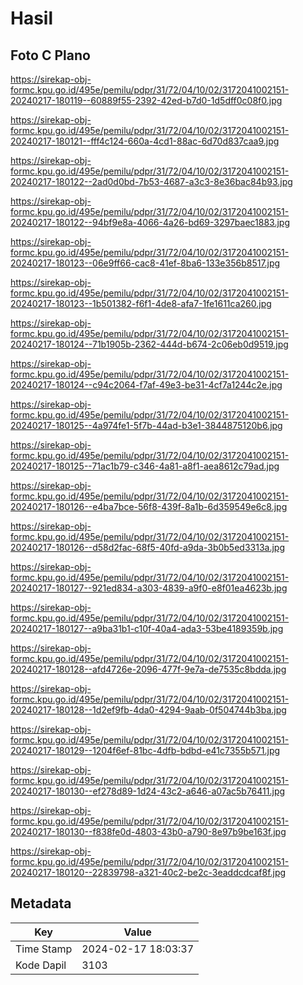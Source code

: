 # Hasil

## Foto C Plano

https://sirekap-obj-formc.kpu.go.id/495e/pemilu/pdpr/31/72/04/10/02/3172041002151-20240217-180119--60889f55-2392-42ed-b7d0-1d5dff0c08f0.jpg

https://sirekap-obj-formc.kpu.go.id/495e/pemilu/pdpr/31/72/04/10/02/3172041002151-20240217-180121--fff4c124-660a-4cd1-88ac-6d70d837caa9.jpg

https://sirekap-obj-formc.kpu.go.id/495e/pemilu/pdpr/31/72/04/10/02/3172041002151-20240217-180122--2ad0d0bd-7b53-4687-a3c3-8e36bac84b93.jpg

https://sirekap-obj-formc.kpu.go.id/495e/pemilu/pdpr/31/72/04/10/02/3172041002151-20240217-180122--94bf9e8a-4066-4a26-bd69-3297baec1883.jpg

https://sirekap-obj-formc.kpu.go.id/495e/pemilu/pdpr/31/72/04/10/02/3172041002151-20240217-180123--06e9ff66-cac8-41ef-8ba6-133e356b8517.jpg

https://sirekap-obj-formc.kpu.go.id/495e/pemilu/pdpr/31/72/04/10/02/3172041002151-20240217-180123--1b501382-f6f1-4de8-afa7-1fe1611ca260.jpg

https://sirekap-obj-formc.kpu.go.id/495e/pemilu/pdpr/31/72/04/10/02/3172041002151-20240217-180124--71b1905b-2362-444d-b674-2c06eb0d9519.jpg

https://sirekap-obj-formc.kpu.go.id/495e/pemilu/pdpr/31/72/04/10/02/3172041002151-20240217-180124--c94c2064-f7af-49e3-be31-4cf7a1244c2e.jpg

https://sirekap-obj-formc.kpu.go.id/495e/pemilu/pdpr/31/72/04/10/02/3172041002151-20240217-180125--4a974fe1-5f7b-44ad-b3e1-3844875120b6.jpg

https://sirekap-obj-formc.kpu.go.id/495e/pemilu/pdpr/31/72/04/10/02/3172041002151-20240217-180125--71ac1b79-c346-4a81-a8f1-aea8612c79ad.jpg

https://sirekap-obj-formc.kpu.go.id/495e/pemilu/pdpr/31/72/04/10/02/3172041002151-20240217-180126--e4ba7bce-56f8-439f-8a1b-6d359549e6c8.jpg

https://sirekap-obj-formc.kpu.go.id/495e/pemilu/pdpr/31/72/04/10/02/3172041002151-20240217-180126--d58d2fac-68f5-40fd-a9da-3b0b5ed3313a.jpg

https://sirekap-obj-formc.kpu.go.id/495e/pemilu/pdpr/31/72/04/10/02/3172041002151-20240217-180127--921ed834-a303-4839-a9f0-e8f01ea4623b.jpg

https://sirekap-obj-formc.kpu.go.id/495e/pemilu/pdpr/31/72/04/10/02/3172041002151-20240217-180127--a9ba31b1-c10f-40a4-ada3-53be4189359b.jpg

https://sirekap-obj-formc.kpu.go.id/495e/pemilu/pdpr/31/72/04/10/02/3172041002151-20240217-180128--afd4726e-2096-477f-9e7a-de7535c8bdda.jpg

https://sirekap-obj-formc.kpu.go.id/495e/pemilu/pdpr/31/72/04/10/02/3172041002151-20240217-180128--1d2ef9fb-4da0-4294-9aab-0f504744b3ba.jpg

https://sirekap-obj-formc.kpu.go.id/495e/pemilu/pdpr/31/72/04/10/02/3172041002151-20240217-180129--1204f6ef-81bc-4dfb-bdbd-e41c7355b571.jpg

https://sirekap-obj-formc.kpu.go.id/495e/pemilu/pdpr/31/72/04/10/02/3172041002151-20240217-180130--ef278d89-1d24-43c2-a646-a07ac5b76411.jpg

https://sirekap-obj-formc.kpu.go.id/495e/pemilu/pdpr/31/72/04/10/02/3172041002151-20240217-180130--f838fe0d-4803-43b0-a790-8e97b9be163f.jpg

https://sirekap-obj-formc.kpu.go.id/495e/pemilu/pdpr/31/72/04/10/02/3172041002151-20240217-180120--22839798-a321-40c2-be2c-3eaddcdcaf8f.jpg


## Metadata

| Key        | Value               |
| ---------- | ------------------- |
| Time Stamp | 2024-02-17 18:03:37 |
| Kode Dapil | 3103                |




